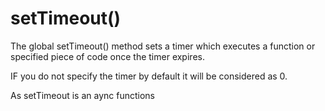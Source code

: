 # setTimeout()

The global setTimeout() method sets a timer which executes a function or specified piece of code once the timer expires.  

IF you do not specify the timer by default it will be considered as 0.

As setTimeout is an aync functions 

